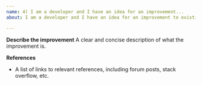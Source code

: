 ```yaml
---
name: 4) I am a developer and I have an idea for an improvement...
about: I am a developer and I have an idea for an improvement to existing functionality

---
```


**Describe the improvement**
A clear and concise description of what the improvement is.

**References**
- A list of links to relevant references, including forum posts, stack overflow, etc.
